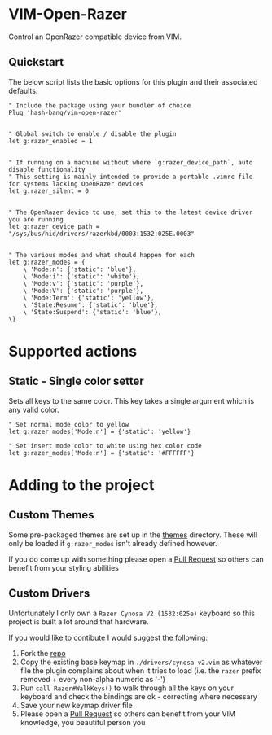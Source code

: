 VIM-Open-Razer
==============
Control an OpenRazer compatible device from VIM.


Quickstart
----------
The below script lists the basic options for this plugin and their associated defaults.


```vimscript
" Include the package using your bundler of choice
Plug 'hash-bang/vim-open-razer'


" Global switch to enable / disable the plugin
let g:razer_enabled = 1


" If running on a machine without where `g:razer_device_path`, auto disable functionality
" This setting is mainly intended to provide a portable .vimrc file for systems lacking OpenRazer devices
let g:razer_silent = 0


" The OpenRazer device to use, set this to the latest device driver you are running
let g:razer_device_path = "/sys/bus/hid/drivers/razerkbd/0003:1532:025E.0003"


" The various modes and what should happen for each
let g:razer_modes = {
	\ 'Mode:n': {'static': 'blue'},
	\ 'Mode:i': {'static': 'white'},
	\ 'Mode:v': {'static': 'purple'},
	\ 'Mode:V': {'static': 'purple'},
	\ 'Mode:Term': {'static': 'yellow'},
	\ 'State:Resume': {'static': 'blue'},
	\ 'State:Suspend': {'static': 'blue'},
\}
```

Supported actions
=================

Static - Single color setter
----------------------------
Sets all keys to the same color.
This key takes a single argument which is any valid color.

```vimscript
" Set normal mode color to yellow
let g:razer_modes['Mode:n'] = {'static': 'yellow'}

" Set insert mode color to white using hex color code
let g:razer_modes['Mode:n'] = {'static': '#FFFFFF'}
```


Adding to the project
=====================


Custom Themes
-------------
Some pre-packaged themes are set up in the [themes](./themes) directory. These will only be loaded if `g:razer_modes` isn't already defined however.

If you do come up with something please open a [Pull Request](https://github.com/hash-bang/vim-open-razer/pulls) so others can benefit from your styling abilities


Custom Drivers
--------------
Unfortunately I only own a `Razer Cynosa V2 (1532:025e)` keyboard so this project is built a lot around that hardware.

If you would like to contibute I would suggest the following:

1. Fork the [repo](https://github.com/hash-bang/vim-open-razer)
2. Copy the existing base keymap in `./drivers/cynosa-v2.vim` as whatever file the plugin complains about when it tries to load (i.e. the `razer` prefix removed + every non-alpha numeric as '-')
3. Run `call Razer#WalkKeys()` to walk through all the keys on your keyboard and check the bindings are ok - correcting where necessary
4. Save your new keymap driver file
5. Please open a [Pull Request](https://github.com/hash-bang/vim-open-razer/pulls) so others can benefit from your VIM knowledge, you beautiful person you
